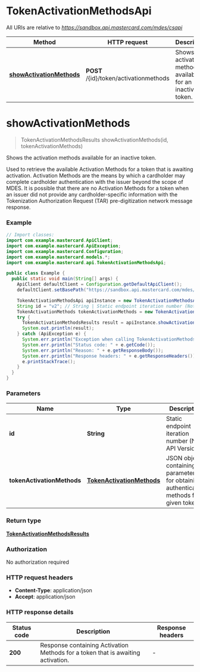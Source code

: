 # TokenActivationMethodsApi

All URIs are relative to *https://sandbox.api.mastercard.com/mdes/csapi*

| Method | HTTP request | Description |
|------------- | ------------- | -------------|
| [**showActivationMethods**](TokenActivationMethodsApi.md#showActivationMethods) | **POST** /{id}/token/activationmethods | Shows the activation methods available for an inactive token. |


<a id="showActivationMethods"></a>
# **showActivationMethods**
> TokenActivationMethodsResults showActivationMethods(id, tokenActivationMethods)

Shows the activation methods available for an inactive token.

Used to retrieve the available Activation Methods for a token that is awaiting activation. Activation Methods are the means by which a cardholder may complete cardholder authentication with the issuer beyond the scope of MDES. It is possible that there are no Activation Methods for a token when an issuer did not provide any cardholder-specific information with the Tokenization Authorization Request (TAR) pre-digitization network message response. 

### Example
```java
// Import classes:
import com.example.mastercard.ApiClient;
import com.example.mastercard.ApiException;
import com.example.mastercard.Configuration;
import com.example.mastercard.models.*;
import com.example.mastercard.api.TokenActivationMethodsApi;

public class Example {
  public static void main(String[] args) {
    ApiClient defaultClient = Configuration.getDefaultApiClient();
    defaultClient.setBasePath("https://sandbox.api.mastercard.com/mdes/csapi");

    TokenActivationMethodsApi apiInstance = new TokenActivationMethodsApi(defaultClient);
    String id = "v2"; // String | Static endpoint iteration number (Not API Version)
    TokenActivationMethods tokenActivationMethods = new TokenActivationMethods(); // TokenActivationMethods | JSON object containing parameters for obtaining authentication methods for a given token
    try {
      TokenActivationMethodsResults result = apiInstance.showActivationMethods(id, tokenActivationMethods);
      System.out.println(result);
    } catch (ApiException e) {
      System.err.println("Exception when calling TokenActivationMethodsApi#showActivationMethods");
      System.err.println("Status code: " + e.getCode());
      System.err.println("Reason: " + e.getResponseBody());
      System.err.println("Response headers: " + e.getResponseHeaders());
      e.printStackTrace();
    }
  }
}
```

### Parameters

| Name | Type | Description  | Notes |
|------------- | ------------- | ------------- | -------------|
| **id** | **String**| Static endpoint iteration number (Not API Version) | |
| **tokenActivationMethods** | [**TokenActivationMethods**](TokenActivationMethods.md)| JSON object containing parameters for obtaining authentication methods for a given token | |

### Return type

[**TokenActivationMethodsResults**](TokenActivationMethodsResults.md)

### Authorization

No authorization required

### HTTP request headers

 - **Content-Type**: application/json
 - **Accept**: application/json

### HTTP response details
| Status code | Description | Response headers |
|-------------|-------------|------------------|
| **200** | Response containing Activation Methods for a token that is awaiting activation.  |  -  |

